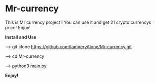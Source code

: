 # Mr-currency
This is Mr currency project ! You can use it and get 21 crypto currencys price! Enjoy!

**Install and Use**

--> git clone https://github.com/IamVeryAlone/Mr-currency.git

--> cd Mr-currency

--> python3 main.py

**Enjoy!**
